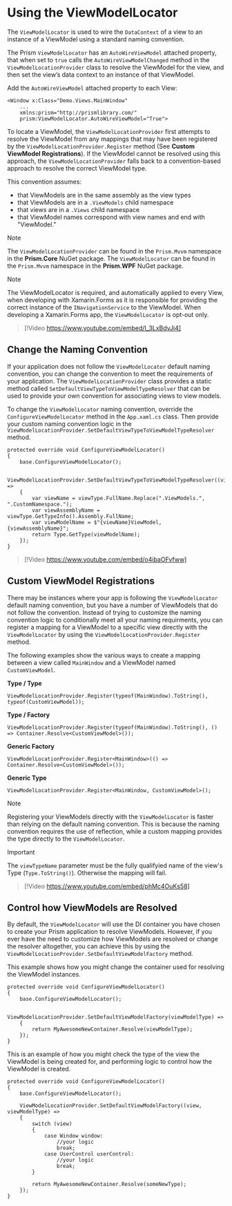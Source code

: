 # Using the ViewModelLocator
The `ViewModelLocator` is used to wire the `DataContext` of a view to an instance of a ViewModel using a standard naming convention.

The Prism `ViewModelLocator` has an `AutoWireViewModel` attached property, that when set to `true` calls the `AutoWireViewModelChanged` method in the `ViewModelLocationProvider` class to resolve the ViewModel for the view, and then set the view’s data context to an instance of that ViewModel.

Add the `AutoWireViewModel` attached property to each View:
```
<Window x:Class="Demo.Views.MainWindow"
    ...
    xmlns:prism="http://prismlibrary.com/"
    prism:ViewModelLocator.AutoWireViewModel="True">
```

To locate a ViewModel, the `ViewModelLocationProvider` first attempts to resolve the ViewModel from any mappings that may have been registered by the `ViewModelLocationProvider.Register` method (See **Custom ViewModel Registrations**).  If the ViewModel cannot be resolved using this approach, the `ViewModelLocationProvider` falls back to a convention-based approach to resolve the correct ViewModel type.  

This convention assumes:
- that ViewModels are in the same assembly as the view types
- that ViewModels are in a `.ViewModels` child namespace
- that views are in a `.Views` child namespace
- that ViewModel names correspond with view names and end with "ViewModel."

> [!Note]
> The `ViewModelLocationProvider` can be found in the `Prism.Mvvm` namespace in the **Prism.Core** NuGet package. The `ViewModelLocator` can be found in the `Prism.Mvvm` namespace in the **Prism.WPF** NuGet package.

> [!Note]
> The ViewModelLocator is required, and automatically applied to every View, when developing with Xamarin.Forms as it is responsible for providing the correct instance of the `INavigationService` to the ViewModel. When developing a Xamarin.Forms app, the `ViewModelLocator` is opt-out only.

> [!Video https://www.youtube.com/embed/I_3LxBdvJi4]

## Change the Naming Convention
If your application does not follow the `ViewModelLocator` default naming convention, you can change the convention to meet the requirements of your application.  The `ViewModelLocationProvider` class provides a static method called `SetDefaultViewTypeToViewModelTypeResolver` that can be used to provide your own convention for associating views to view models.

To change the `ViewModelLocator` naming convention, override the `ConfigureViewModelLocator` method in the `App.xaml.cs` class. Then provide your custom naming convention logic in the `ViewModelLocationProvider.SetDefaultViewTypeToViewModelTypeResolver` method.
```
protected override void ConfigureViewModelLocator()
{
    base.ConfigureViewModelLocator();

    ViewModelLocationProvider.SetDefaultViewTypeToViewModelTypeResolver((viewType) =>
    {
        var viewName = viewType.FullName.Replace(".ViewModels.", ".CustomNamespace.");
        var viewAssemblyName = viewType.GetTypeInfo().Assembly.FullName;
        var viewModelName = $"{viewName}ViewModel, {viewAssemblyName}";
        return Type.GetType(viewModelName);
    });
}
```

> [!Video https://www.youtube.com/embed/o4ibaOFvfww]

## Custom ViewModel Registrations
There may be instances where your app is following the `ViewModelLocator` default naming convention, but you have a number of ViewModels that do not follow the convention. Instead of trying to customize the naming convention logic to conditionally meet all your naming requirments, you can register a mapping for a ViewModel to a specific view directly with the `ViewModelLocator` by using the `ViewModelLocationProvider.Register` method.

The following examples show the various ways to create a mapping between a view called `MainWindow` and a ViewModel named `CustomViewModel`.

**Type / Type**
```
ViewModelLocationProvider.Register(typeof(MainWindow).ToString(), typeof(CustomViewModel));
```

**Type / Factory**
```
ViewModelLocationProvider.Register(typeof(MainWindow).ToString(), () => Container.Resolve<CustomViewModel>());
```

**Generic Factory**
```
ViewModelLocationProvider.Register<MainWindow>(() => Container.Resolve<CustomViewModel>());
```

**Generic Type**
```
ViewModelLocationProvider.Register<MainWindow, CustomViewModel>();
```

> [!Note]
> Registering your ViewModels directly with the `ViewModelLocator` is faster than relying on the default naming convention. This is because the naming convention requires the use of reflection, while a custom mapping provides the type directly to the `ViewModelLocator`.

> [!Important]
> The `viewTypeName` parameter must be the fully qualifyied name of the view's Type (`Type.ToString()`). Otherwise the mapping will fail.

> [!Video https://www.youtube.com/embed/phMc4OuKs58]

## Control how ViewModels are Resolved
By default, the `ViewModelLocator` will use the DI container you have chosen to create your Prism application to resolve ViewModels.  However, if you ever have the need to customize how ViewModels are resolved or change the resolver altogether, you can achieve this by using the `ViewModelLocationProvider.SetDefaultViewModelFactory` method.

This example shows how you might change the container used for resolving the ViewModel instances.
```
protected override void ConfigureViewModelLocator()
{
    base.ConfigureViewModelLocator();

    ViewModelLocationProvider.SetDefaultViewModelFactory(viewModelType) =>
    {
        return MyAwesomeNewContainer.Resolve(viewModelType);
    });
}
```

This is an example of how you might check the type of the view the ViewModel is being created for, and performing logic to control how the ViewModel is created.
```
protected override void ConfigureViewModelLocator()
{
    base.ConfigureViewModelLocator();

    ViewModelLocationProvider.SetDefaultViewModelFactory((view, viewModelType) =>
    {
        switch (view)
        {
            case Window window:
                //your logic
                break;
            case UserControl userControl:
                //your logic
                break;
        }

        return MyAwesomeNewContainer.Resolve(someNewType);
    });
}
```
